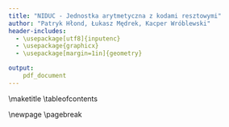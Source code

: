```yaml
---
title: "NIDUC - Jednostka arytmetyczna z kodami resztowymi"
author: "Patryk Hłond, Łukasz Mędrek, Kacper Wróblewski"
header-includes:
  - \usepackage[utf8]{inputenc}
  - \usepackage{graphicx}
  - \usepackage[margin=1in]{geometry}

output:
    pdf_document
---
```


\maketitle
\tableofcontents

\newpage
\pagebreak
